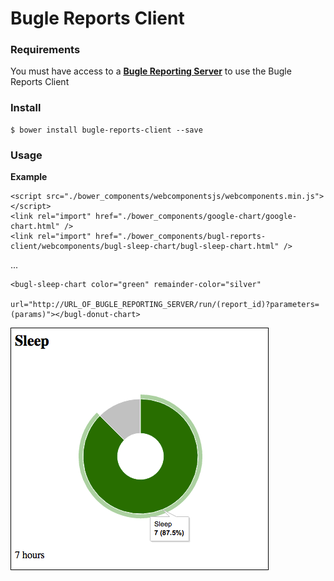 # Bugle Reports Client

### Requirements

You must have access to a [**Bugle Reporting Server**](https://github.com/bazmatic/bugle-reports) to use the Bugle Reports Client


### Install

    $ bower install bugle-reports-client --save

### Usage

**Example**


    <script src="./bower_components/webcomponentsjs/webcomponents.min.js"></script>
    <link rel="import" href="./bower_components/google-chart/google-chart.html" />
    <link rel="import" href="./bower_components/bugl-reports-client/webcomponents/bugl-sleep-chart/bugl-sleep-chart.html" />

...

    <bugl-sleep-chart color="green" remainder-color="silver" 
                      url="http://URL_OF_BUGLE_REPORTING_SERVER/run/(report_id)?parameters=(params)"></bugl-donut-chart>

![](report-example.png)
